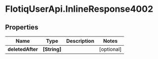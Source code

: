 # FlotiqUserApi.InlineResponse4002

## Properties

Name | Type | Description | Notes
------------ | ------------- | ------------- | -------------
**deletedAfter** | **[String]** |  | [optional] 


